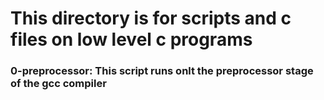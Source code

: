 # This directory is for scripts and c files on low level c programs


### 0-preprocessor: This script runs onlt the preprocessor stage of the gcc compiler
